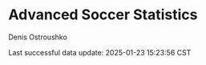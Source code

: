 # Advanced Soccer Statistics
Denis Ostroushko

<!-- gfm -->

Last successful data update: 2025-01-23 15:23:56 CST
